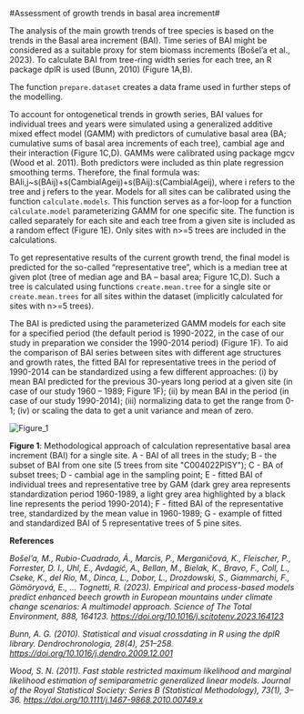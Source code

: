 #Assessment of growth trends in basal area increment#

The analysis of the main growth trends of tree species is based on the trends in the Basal area increment (BAI). Time series of BAI might be considered as a suitable proxy for stem biomass increments (Bošel’a et al., 2023). To calculate BAI from tree-ring width series for each tree, an R package dplR is used (Bunn, 2010) (Figure 1A,B). 

The function `prepare.dataset` creates a data frame used in further steps of the modelling.

To account for ontogenetical trends in growth series, BAI values for individual trees and years were simulated using a generalized additive mixed effect model (GAMM) with predictors of cumulative basal area (BA; cumulative sums of basal area increments of each tree), cambial age and their interaction  (Figure 1C,D). GAMMs were calibrated using package mgcv (Wood et al. 2011). Both predictors were included as thin plate regression smoothing terms. Therefore, the final formula was: BAIi,j~s(BAij)+s(CambialAgeij)+s(BAij):s(CambialAgeij), where i refers to the tree and j refers to the year. Models for all sites can be calibrated using the function `calculate.models`. This function serves as a for-loop for a function `calculate.model` parameterizing GAMM for one specific site. The function is called separately for each site and each tree from a given site is included as a random effect (Figure 1E). Only sites with n>=5 trees are included in the calculations.

To get representative results of the current growth trend, the final model is predicted for the so-called “representative tree”, which is a median tree at given plot (tree of median age and BA – basal area; Figure 1C,D). Such a tree is calculated using  functions `create.mean.tree` for a single site or `create.mean.trees` for all sites within the dataset (implicitly calculated for sites with n>=5 trees).

The BAI is predicted using the parameterized GAMM models for each site for a specified period (the default period is 1990-2022, in the case of our study in preparation we consider the 1990-2014 period) (Figure 1F). To aid the comparison of BAI series between sites with different age structures and growth rates, the fitted BAI for representative trees in the period of 1990-2014 can be standardized using a few different approaches: (i) by mean BAI predicted for the previous 30-years long period at a given site (in case of our study 1960 – 1989; Figure 1F); (ii) by mean BAI in the period (in case of our study 1990-2014); (iii) normalizing data to get the range from 0-1; (iv) or scaling the data to get a unit variance and mean of zero.

![Figure_1](https://github.com/jantumajer/TACR-TreeDataClim/assets/25429975/07e0491b-fdd7-4626-8e21-4203c7510f30)


**Figure 1**: Methodological approach of calculation representative basal area increment (BAI) for a single site. A - BAI of all trees in the study; B - the subset of BAI from one site (5 trees from site "C004022PISY"); C - BA of subset trees; D - cambial age in the sampling point; E - fitted BAI of individual trees and representative tree by GAM (dark grey area represents standardization period 1960-1989, a light grey area highlighted by a black line represents the period 1990-2014); F - fitted BAI of the representative tree, standardized by the mean value in 1960-1989; G - example of fitted and standardized BAI of 5 representative trees of 5 pine sites.

**References**

*Bošel’a, M., Rubio-Cuadrado, Á., Marcis, P., Merganičová, K., Fleischer, P., Forrester, D. I., Uhl, E., Avdagić, A., Bellan, M., Bielak, K., Bravo, F., Coll, L., Cseke, K., del Rio, M., Dinca, L., Dobor, L., Drozdowski, S., Giammarchi, F., Gömöryová, E., … Tognetti, R. (2023). Empirical and process-based models predict enhanced beech growth in European mountains under climate change scenarios: A multimodel approach. Science of The Total Environment, 888, 164123. https://doi.org/10.1016/j.scitotenv.2023.164123*

*Bunn, A. G. (2010). Statistical and visual crossdating in R using the dplR library. Dendrochronologia, 28(4), 251–258. https://doi.org/10.1016/j.dendro.2009.12.001*

*Wood, S. N. (2011). Fast stable restricted maximum likelihood and marginal likelihood estimation of semiparametric generalized linear models. Journal of the Royal Statistical Society: Series B (Statistical Methodology), 73(1), 3–36. https://doi.org/10.1111/j.1467-9868.2010.00749.x*

